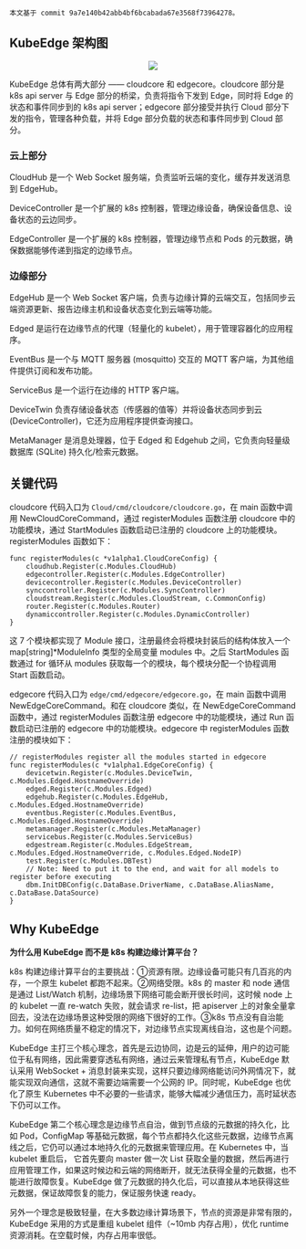 ```本文基于 commit 9a7e140b42abb4bf6bcabada67e3568f73964278。```

## KubeEdge 架构图

<div align=center>
<img src="overview/kubeedge_arch.png" style="zoom:100%;" />
</div>

KubeEdge 总体有两大部分 —— cloudcore 和 edgecore。cloudcore 部分是 k8s api server 与 Edge 部分的桥梁，负责将指令下发到 Edge，同时将 Edge 的状态和事件同步到的 k8s api server；edgecore 部分接受并执行 Cloud 部分下发的指令，管理各种负载，并将 Edge 部分负载的状态和事件同步到 Cloud 部分。

### 云上部分

CloudHub 是一个 Web Socket 服务端，负责监听云端的变化，缓存并发送消息到 EdgeHub。

DeviceController 是一个扩展的 k8s 控制器，管理边缘设备，确保设备信息、设备状态的云边同步。

EdgeController 是一个扩展的 k8s 控制器，管理边缘节点和 Pods 的元数据，确保数据能够传递到指定的边缘节点。

### 边缘部分

EdgeHub 是一个 Web Socket 客户端，负责与边缘计算的云端交互，包括同步云端资源更新、报告边缘主机和设备状态变化到云端等功能。

Edged 是运行在边缘节点的代理（轻量化的 kubelet），用于管理容器化的应用程序。

EventBus 是一个与 MQTT 服务器 (mosquitto) 交互的 MQTT 客户端，为其他组件提供订阅和发布功能。

ServiceBus 是一个运行在边缘的 HTTP 客户端。

DeviceTwin 负责存储设备状态（传感器的值等）并将设备状态同步到云 (DeviceController)，它还为应用程序提供查询接口。

MetaManager 是消息处理器，位于 Edged 和 Edgehub 之间，它负责向轻量级数据库 (SQLite) 持久化/检索元数据。

## 关键代码

cloudcore 代码入口为 `Cloud/cmd/cloudcore/cloudcore.go`，在 main 函数中调用 NewCloudCoreCommand，通过  registerModules 函数注册 cloudcore 中的功能模块，通过 StartModules 函数启动已注册的 cloudcore 上的功能模块。registerModules 函数如下：

```
func registerModules(c *v1alpha1.CloudCoreConfig) {
	cloudhub.Register(c.Modules.CloudHub)
	edgecontroller.Register(c.Modules.EdgeController)
	devicecontroller.Register(c.Modules.DeviceController)
	synccontroller.Register(c.Modules.SyncController)
	cloudstream.Register(c.Modules.CloudStream, c.CommonConfig)
	router.Register(c.Modules.Router)
	dynamiccontroller.Register(c.Modules.DynamicController)
}
```

这 7 个模块都实现了 Module 接口，注册最终会将模块封装后的结构体放入一个 map[string]*ModuleInfo 类型的全局变量 modules 中。之后 StartModules 函数通过 for 循环从 modules 获取每一个的模块，每个模块分配一个协程调用 Start 函数启动。

edgecore 代码入口为 `edge/cmd/edgecore/edgecore.go`，在 main 函数中调用 NewEdgeCoreCommand。和在 cloudcore 类似，在 NewEdgeCoreCommand 函数中，通过	registerModules 函数注册 edgecore 中的功能模块，通过 Run 函数启动已注册的 edgecore 中的功能模块。edgecore 中 registerModules 函数注册的模块如下：
```
// registerModules register all the modules started in edgecore
func registerModules(c *v1alpha1.EdgeCoreConfig) {
	devicetwin.Register(c.Modules.DeviceTwin, c.Modules.Edged.HostnameOverride)
	edged.Register(c.Modules.Edged)
	edgehub.Register(c.Modules.EdgeHub, c.Modules.Edged.HostnameOverride)
	eventbus.Register(c.Modules.EventBus, c.Modules.Edged.HostnameOverride)
	metamanager.Register(c.Modules.MetaManager)
	servicebus.Register(c.Modules.ServiceBus)
	edgestream.Register(c.Modules.EdgeStream, c.Modules.Edged.HostnameOverride, c.Modules.Edged.NodeIP)
	test.Register(c.Modules.DBTest)
	// Note: Need to put it to the end, and wait for all models to register before executing
	dbm.InitDBConfig(c.DataBase.DriverName, c.DataBase.AliasName, c.DataBase.DataSource)
}
```

## Why KubeEdge

**为什么用 KubeEdge 而不是 k8s 构建边缘计算平台？**

k8s 构建边缘计算平台的主要挑战：①资源有限。边缘设备可能只有几百兆的内存，一个原生 kubelet 都跑不起来。②网络受限。k8s 的 master 和 node 通信是通过 List/Watch 机制，边缘场景下网络可能会断开很长时间，这时候 node 上的 kubelet 一直 re-watch 失败，就会请求 re-list，把 apiserver 上的对象全量拿回去，没法在边缘场景这种受限的网络下很好的工作。③k8s 节点没有自治能力。如何在网络质量不稳定的情况下，对边缘节点实现离线自治，这也是个问题。

KubeEdge 主打三个核心理念，首先是云边协同，边是云的延伸，用户的边可能位于私有网络，因此需要穿透私有网络，通过云来管理私有节点，KubeEdge 默认采用 WebSocket + 消息封装来实现，这样只要边缘网络能访问外网情况下，就能实现双向通信，这就不需要边端需要一个公网的 IP。同时呢，KubeEdge 也优化了原生 Kubernetes 中不必要的一些请求，能够大幅减少通信压力，高时延状态下仍可以工作。

KubeEdge 第二个核心理念是边缘节点自治，做到节点级的元数据的持久化，比如 Pod，ConfigMap 等基础元数据，每个节点都持久化这些元数据，边缘节点离线之后，它仍可以通过本地持久化的元数据来管理应用。在 Kubernetes 中，当 kubelet 重启后， 它首先要向 master 做一次 List 获取全量的数据，然后再进行应用管理工作，如果这时候边和云端的网络断开，就无法获得全量的元数据，也不能进行故障恢复。KubeEdge 做了元数据的持久化后，可以直接从本地获得这些元数据，保证故障恢复的能力，保证服务快速 ready。

另外一个理念是极致轻量，在大多数边缘计算场景下，节点的资源是非常有限的，KubeEdge 采用的方式是重组 kubelet 组件（~10mb 内存占用），优化 runtime 资源消耗。在空载时候，内存占用率很低。
